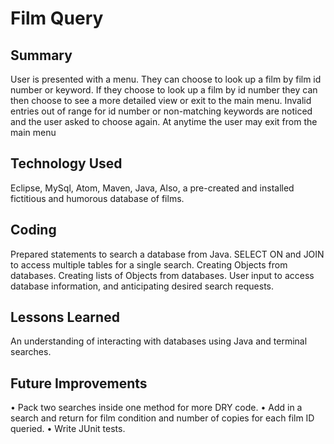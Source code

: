 # Film Query

## Summary
User is presented with a menu. They can choose to look up a film by film id number or keyword. If they choose to look up a film by id number they can then choose to see a more detailed view or exit to the main menu. Invalid entries out of range for id number or non-matching keywords are noticed and the user asked to choose again. At anytime the user may exit from the main menu

## Technology Used
Eclipse, MySql, Atom, Maven, Java,
Also, a pre-created and installed fictitious and humorous database of films.

## Coding
Prepared statements to search a database from Java.
SELECT ON and JOIN to access multiple tables for a single search.
Creating Objects from databases. Creating lists of Objects from databases. User input to access database information, and anticipating desired search requests.

## Lessons Learned
An understanding of interacting with databases using Java and terminal searches.

## Future Improvements
• Pack two searches inside one method for more DRY code.
• Add in a search and return for film condition and number of copies for each film ID queried.
• Write JUnit tests. 
